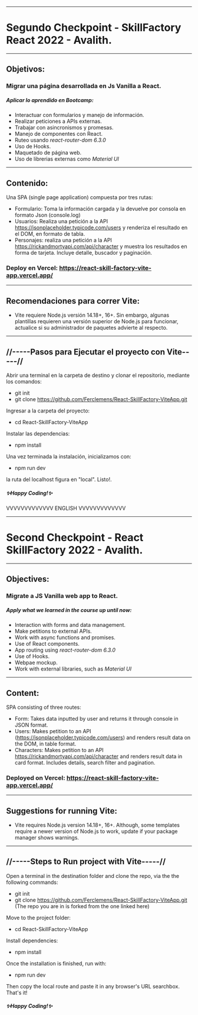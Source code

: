 ------------------------------------------------------------
# Segundo Checkpoint - SkillFactory React 2022 - Avalith.
------------------------------------------------------------
## Objetivos:
### Migrar una página desarrollada en Js Vanilla a React.
##### Aplicar lo aprendido en Bootcamp:
- Interactuar con formularios y manejo de información.
- Realizar peticiones a APIs externas.
- Trabajar con asincronismos y promesas.
- Manejo de componentes con React.
- Ruteo usando _react-router-dom 6.3.0_
- Uso de Hooks.
- Maquetado de página web.
- Uso de librerias externas como _Material UI_

------------------------------------------------------------
## Contenido:
Una SPA (single page application) compuesta por tres rutas:
- Formulario: Toma la información cargada y la devuelve por
consola en formato Json (console.log)
- Usuarios: Realiza una petición a la API
https://jsonplaceholder.typicode.com/users
y renderiza el resultado en el DOM, en formato de tabla.
- Personajes: realiza una petición a la API
https://rickandmortyapi.com/api/character
y muestra los resultados en forma de tarjeta. Incluye detalle,
buscador y paginación.

### Deploy en Vercel: https://react-skill-factory-vite-app.vercel.app/
------------------------------------------------------------
## Recomendaciones para correr Vite:

- Vite requiere Node.js versión 14.18+, 16+. Sin embargo, 
  algunas plantillas requieren una versión superior de 
  Node.js para funcionar, actualice si su administrador de
  paquetes advierte al respecto.
  
------------------------------------------------------------

## //-----Pasos para Ejecutar el proyecto con Vite-----//

Abrir una terminal en la carpeta de destino y clonar el repositorio,
mediante los comandos:

- git init
- git clone https://github.com/Ferclemens/React-SkillFactory-ViteApp.git

Ingresar a la carpeta del proyecto:

- cd React-SkillFactory-ViteApp

Instalar las dependencias:

- npm install

Una vez terminada la instalación, inicializamos con:

- npm run dev

la ruta del localhost figura en "local".
Listo!.

##### ✨Happy Coding!✨

VVVVVVVVVVVVV ENGLISH VVVVVVVVVVVVV

------------------------------------------------------------
# Second Checkpoint - React SkillFactory 2022 - Avalith.
------------------------------------------------------------
## Objectives:
### Migrate a JS Vanilla web app to React.
##### Apply what we learned in the course up until now:
- Interaction with forms and data management.
- Make petitions to external APIs.
- Work with async functions and promises.
- Use of React components.
- App routing using _react-router-dom 6.3.0_
- Use of Hooks.
- Webpae mockup.
- Work with external libraries, such as _Material UI_

------------------------------------------------------------
## Content:
SPA consisting of three routes:
- Form: Takes data inputted by user and returns it through
console in JSON format.
- Users: Makes petition to an API
(https://jsonplaceholder.typicode.com/users)
and renders result data on the DOM, in table format.
- Characters: Makes petition to an API
https://rickandmortyapi.com/api/character
and renders result data in card format. Includes details,
search filter and pagination.

### Deployed on Vercel: https://react-skill-factory-vite-app.vercel.app/
------------------------------------------------------------
## Suggestions for running Vite:

- Vite requires Node.js version 14.18+, 16+. Although,
some templates require a newer version of Node.js to work,
update if your package manager shows warnings. 

------------------------------------------------------------

## //-----Steps to Run project with Vite-----//

Open a terminal in the destination folder and clone the repo,
via the the following commands:

- git init
- git clone https://github.com/Ferclemens/React-SkillFactory-ViteApp.git
(The repo you are in is forked from the one linked here)

Move to the project folder:

- cd React-SkillFactory-ViteApp

Install dependencies:

- npm install

Once the installation is finished, run with:

- npm run dev

Then copy the local route and paste it in any browser's URL searchbox.
That's it!

##### ✨Happy Coding!✨
